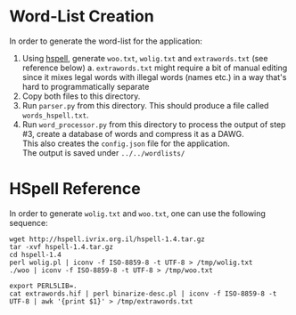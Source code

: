 # Word-List Creation

In order to generate the word-list for the application:

 1. Using [hspell](http://hspell.ivrix.org.il/), generate `woo.txt`, `wolig.txt` and `extrawords.txt` (see reference below)
    a. `extrawords.txt` might require a bit of manual editing since it mixes legal words with illegal words (names etc.) in a way that's hard to programmatically separate
 2. Copy both files to this directory.
 3. Run `parser.py` from this directory. This should produce a file called `words_hspell.txt`.
 4. Run `word_processor.py` from this directory to process the output of step #3, create a database of words and compress it as a DAWG.  
    This also creates the `config.json` file for the application.  
    The output is saved under `../../wordlists/`

# HSpell Reference

In order to generate `wolig.txt` and `woo.txt`, one can use the following sequence:

```console
wget http://hspell.ivrix.org.il/hspell-1.4.tar.gz
tar -xvf hspell-1.4.tar.gz
cd hspell-1.4
perl wolig.pl | iconv -f ISO-8859-8 -t UTF-8 > /tmp/wolig.txt
./woo | iconv -f ISO-8859-8 -t UTF-8 > /tmp/woo.txt 

export PERL5LIB=.
cat extrawords.hif | perl binarize-desc.pl | iconv -f ISO-8859-8 -t UTF-8 | awk '{print $1}' > /tmp/extrawords.txt
```